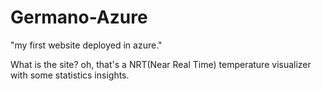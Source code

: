 # Germano-Azure
"my first website deployed in azure."

What is the site? oh, that's a NRT(Near Real Time) temperature visualizer with some statistics insights.
